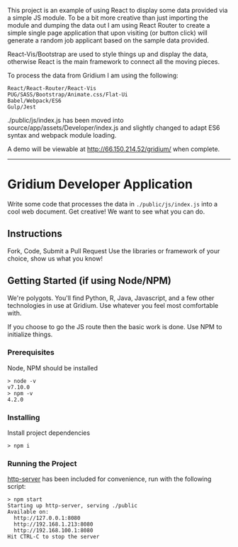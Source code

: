 This project is an example of using React to display some data provided via a simple JS module.
To be a bit more creative than just importing the module and dumping the data out I am using React Router to create a simple single page application that upon visiting (or button click) will generate a random job applicant based on the sample data provided.

React-Vis/Bootstrap are used to style things up and display the data, otherwise React is the main framework to connect all the moving pieces.

To process the data from Gridium I am using the following:
```
React/React-Router/React-Vis
PUG/SASS/Bootstrap/Animate.css/Flat-Ui
Babel/Webpack/ES6
Gulp/Jest
```

./public/js/index.js has been moved into source/app/assets/Developer/index.js and slightly changed to adapt ES6 syntax and webpack module loading.

A demo will be viewable at http://66.150.214.52/gridium/ when complete.

---

# Gridium Developer Application

Write some code that processes the data in `./public/js/index.js` into a cool web document. Get creative! We want to see what you can do.

## Instructions

Fork, Code, Submit a Pull Request
Use the libraries or framework of your choice, show us what you know!

## Getting Started (if using Node/NPM)
We're polygots. You'll find Python, R, Java, Javascript, and a few other technologies in use at Gridium. Use whatever you feel most comfortable with.

If you choose to go the JS route then the basic work is done. Use NPM to initialize things.

### Prerequisites

Node, NPM should be installed

```
> node -v
v7.10.0
> npm -v
4.2.0
```

### Installing

Install project dependencies

```
> npm i
```

### Running the Project

[http-server](https://www.npmjs.com/package/http-server) has been included for convenience, run with the following script:
```
> npm start
Starting up http-server, serving ./public
Available on:
  http://127.0.0.1:8080
  http://192.168.1.213:8080
  http://192.168.100.1:8080
Hit CTRL-C to stop the server
```

